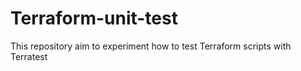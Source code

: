 # Terraform-unit-test
  This repository aim to experiment how to test Terraform scripts with Terratest
